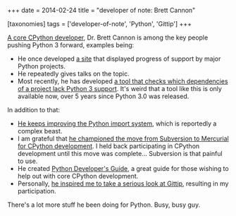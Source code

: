 +++
date = 2014-02-24
title = "developer of note: Brett Cannon"

[taxonomies]
tags = ['developer-of-note', 'Python', 'Gittip']
+++

[A core CPython developer], Dr. Brett Cannon is among the key people
pushing Python 3 forward, examples being:

-   He once developed [a site] that displayed progress of support by
    major Python projects.
-   He repeatedly gives talks on the topic.
-   Most recently, he has developed [a tool that checks which
    dependencies of a project lack Python 3 support]. It\'s weird that a
    tool like this is only available now, over 5 years since Python 3.0
    was released.

In addition to that:

-   [He keeps improving the Python import system], which is reportedly a
    complex beast.
-   I am grateful that [he championed the move from Subversion to
    Mercurial for CPython development]. I held back participating in
    CPython development until this move was complete\... Subversion is
    that painful to use.
-   He created [Python Developer's Guide], a great guide for those
    wishing to help out with core CPython development.
-   Personally, [he inspired me to take a serious look at Gittip],
    resulting in my participation.

There\'s a lot more stuff he been doing for Python. Busy, busy guy.

  [A core CPython developer]: http://sayspy.blogspot.ca/2013/04/a-decade-of-commits.html
  [a site]: http://py3ksupport.appspot.com
  [a tool that checks which dependencies of a project lack Python 3
  support]: https://github.com/brettcannon/caniusepython3
  [He keeps improving the Python import system]: http://sayspy.blogspot.ca/2012/02/how-i-bootstrapped-importlib.html
  [he championed the move from Subversion to Mercurial for CPython
  development]: http://sayspy.blogspot.ca/2009/03/why-python-is-switching-to-mercurial.html
  [Python Developer's Guide]: http://docs.python.org/devguide
  [he inspired me to take a serious look at Gittip]: http://sayspy.blogspot.ca/2013/04/why-im-signing-up-for-gittip.html
